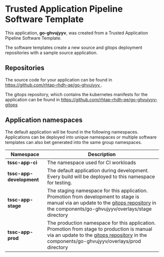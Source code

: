 # Trusted Application Pipeline Software Template

This application, **go-ghvujyyv**, was created from a Trusted Application Pipeline Software Template.

The software templates create a new source and gitops deployment repositories with a sample source application. 

## Repositories

The source code for your application can be found in [https://github.com/rhtap-rhdh-qe/go-ghvujyyv ](https://github.com/rhtap-rhdh-qe/go-ghvujyyv ).
 
The gitops repository, which contains the kubernetes manifests for the application can be found in 
[https://github.com/rhtap-rhdh-qe/go-ghvujyyv-gitops ](https://github.com/rhtap-rhdh-qe/go-ghvujyyv-gitops ) 

## Application namespaces 

The default application will be found in the following namespaces. Applications can be deployed into unique namespaces or multiple software templates can also bet generated into the same group namespaces.  

|  Namespace   |  Description   |  
| -------- | -------- |
| **tssc-app-ci** | The namespace used for CI workloads |
| **tssc-app-development** | The default application during development. Every build will be deployed to this namespace for testing. |
| **tssc-app-stage** | The staging namespace for this application. Promotion from development to stage is manual via an update to the [gitops repository](https://github.com/rhtap-rhdh-qe/go-ghvujyyv-gitops ) in the components/go-ghvujyyv/overlays/stage directory |
| **tssc-app-prod** | The production namespace for this application. Promotion from stage to production is manual via an update to the [gitops repository](https://github.com/rhtap-rhdh-qe/go-ghvujyyv-gitops ) in the components/go-ghvujyyv/overlays/prod directory |